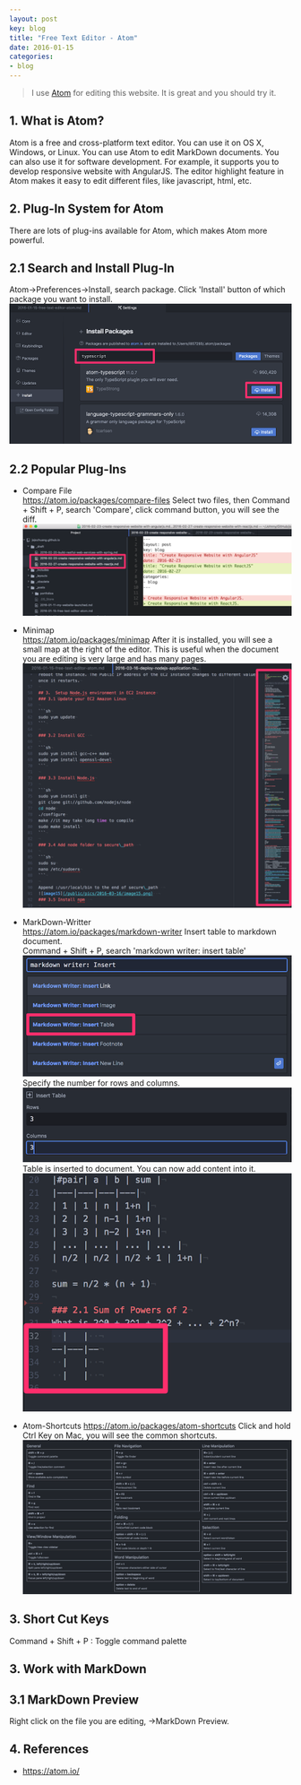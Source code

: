 ```yaml
---
layout: post
key: blog
title: "Free Text Editor - Atom"
date: 2016-01-15
categories:
- blog
---
```


> I use [Atom](https://atom.io/) for editing this website. It is great and you should try it.

## 1. What is Atom?
Atom is a free and cross-platform text editor. You can use it on OS X, Windows, or Linux. You can use Atom to edit MarkDown documents. You can also use it for software development. For example, it supports you to develop responsive website with AngularJS. The editor highlight feature in Atom makes it easy to edit different files, like javascript, html, etc.

## 2. Plug-In System for Atom
There are lots of plug-ins available for Atom, which makes Atom more powerful.

## 2.1 Search and Install Plug-In
Atom->Preferences->Install, search package. Click 'Install' button of which package you want to install.
![MIME Type](/public/pics/2016-01-15/installplugin.png)  

## 2.2 Popular Plug-Ins
* Compare File  
https://atom.io/packages/compare-files
Select two files, then Command + Shift + P, search 'Compare', click command button, you will see the diff.
![MIME Type](/public/pics/2016-01-15/compare.png)  

* Minimap  
https://atom.io/packages/minimap
After it is installed, you will see a small map at the right of the editor. This is useful when the document you are editing is very large and has many pages.
![MIME Type](/public/pics/2016-01-15/minimap.png)  

* MarkDown-Writter  
https://atom.io/packages/markdown-writer
Insert table to markdown document.  
Command + Shift + P, search 'markdown writer: insert table'
![MIME Type](/public/pics/2016-01-15/inserttable.png)  
Specify the number for rows and columns.  
![MIME Type](/public/pics/2016-01-15/table33.png)  
Table is inserted to document. You can now add content into it.
![MIME Type](/public/pics/2016-01-15/markdowntable.png)  

* Atom-Shortcuts
https://atom.io/packages/atom-shortcuts
Click and hold Ctrl Key on Mac, you will see the common shortcuts.
![MIME Type](/public/pics/2016-01-15/shortcut.png)  

## 3. Short Cut Keys
Command + Shift + P : Toggle command palette

## 3. Work with MarkDown
## 3.1 MarkDown Preview
Right click on the file you are editing, ->MarkDown Preview.

## 4. References
* https://atom.io/
